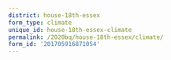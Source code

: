 ```yaml
---
district: house-18th-essex
form_type: climate
unique_id: house-18th-essex-climate
permalink: /2020bq/house-18th-essex/climate/
form_id: '201705916871054'
---
```


